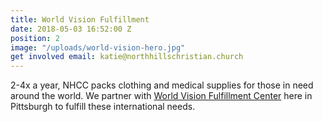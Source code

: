 ```yaml
---
title: World Vision Fulfillment
date: 2018-05-03 16:52:00 Z
position: 2
image: "/uploads/world-vision-hero.jpg"
get involved email: katie@northhillschristian.church
---
```


2-4x a year, NHCC packs clothing and medical supplies for those in need around the world. We partner with [World Vision Fulfillment Center](http://www.worldvisionusprograms.org/pittsburgh_volunteer.php) here in Pittsburgh to fulfill these international needs.